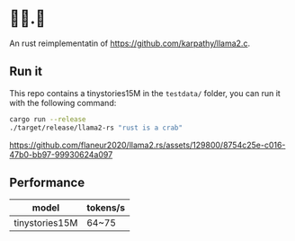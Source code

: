 # 🦙🦙.🦀

An rust reimplementatin of <https://github.com/karpathy/llama2.c>.

## Run it

This repo contains a tinystories15M in the `testdata/` folder, you can run it with the following command:

```bash
cargo run --release
./target/release/llama2-rs "rust is a crab"
```

https://github.com/flaneur2020/llama2.rs/assets/129800/8754c25e-c016-47b0-bb97-99930624a097

## Performance

| model | tokens/s |
| ----- | -------- |
| tinystories15M | 64~75 |  


